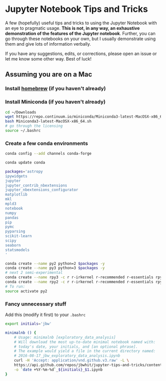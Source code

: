 # Jupyter Notebook Tips and Tricks

A few (hopefully) useful tips and tricks to using the Jupyter Notebook with an eye to pragmatic usage. **This is not, in any way, an exhaustive demonstration of the features of the Jupyter notebook**. Further, you can go through these notebooks on your own, but I usually demonstrate using them and give lots of information verbally.

If you have any suggestions, edits, or corrections, please open an issue or let me know some other way. Best of luck!

## Assuming you are on a Mac

### Install [homebrew](http://brew.sh/) (if you haven't already)

### Install Miniconda (if you haven't already)

```bash
cd ~/Downloads
wget https://repo.continuum.io/miniconda/Miniconda3-latest-MacOSX-x86_64.sh
bash Miniconda3-latest-MacOSX-x86_64.sh
# go through the licensing 
source ~/.bashrc
```

### Create a few conda environments

```bash
conda config --add channels conda-forge

conda update conda

packages='astropy
ipywidgets
jupyter
jupyter_contrib_nbextensions
jupyter_nbextensions_configurator
matplotlib
mkl
mpld3
notebook
numpy
pandas
pip
pymc
pyparsing
scikit-learn
scipy
seaborn
statsmodels
'

conda create --name py2 python=2 $packages -y
conda create --name py3 python=3 $packages -y
# next 2 semi-experimental
conda create --name rpy3 -c r r-irkernel r-recommended r-essentials rpy2 python=3 $packages -y
conda create --name rpy2 -c r r-irkernel r-recommended r-essentials rpy2 python=2 $packages -y
# To run: 
source activate py2
```

### Fancy unnecessary stuff

Add this (modify it first) to your `.bashrc`

```bash
export initials='jbw'

minimalnb () {
    # Usage: minimalnb [exploratory_data_analysis]
    # Will download the most up-to-date minimal notebook named with:
    # today's date, your initials, and [an optional phrase].
    # The example would yield a file in the current directory named: 
    # 2016-08-17_jbw_exploratory_data_analysis.ipynb
    curl -H 'Accept: application/vnd.github.v3.raw' -L \
    https://api.github.com/repos/jbwhit/jupyter-tips-and-tricks/contents/templates/minimal.ipynb \
    -o `date +%Y-%m-%d`_${initials}_$1.ipynb
} 
```


